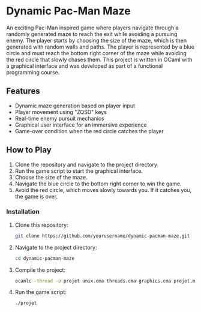 # Dynamic Pac-Man Maze

An exciting Pac-Man inspired game where players navigate through a randomly generated maze to reach the exit while avoiding a pursuing enemy. The player starts by choosing the size of the maze, which is then generated with random walls and paths. The player is represented by a blue circle and must reach the bottom right corner of the maze while avoiding the red circle that slowly chases them. This project is written in OCaml with a graphical interface and was developed as part of a functional programming course.

## Features
- Dynamic maze generation based on player input
- Player movement using "ZQSD" keys
- Real-time enemy pursuit mechanics
- Graphical user interface for an immersive experience
- Game-over condition when the red circle catches the player

## How to Play
1. Clone the repository and navigate to the project directory.
2. Run the game script to start the graphical interface.
3. Choose the size of the maze.
4. Navigate the blue circle to the bottom right corner to win the game.
5. Avoid the red circle, which moves slowly towards you. If it catches you, the game is over.

### Installation
1. Clone this repository:
   ```bash
   git clone https://github.com/yourusername/dynamic-pacman-maze.git
   ```
2. Navigate to the project directory:
   ```bash
   cd dynamic-pacman-maze
   ```
3. Compile the project:
   ```bash
   ocamlc -thread -o projet unix.cma threads.cma graphics.cma projet.ml
   ```
4. Run the game script:
   ```bash
   ./projet
   ```

